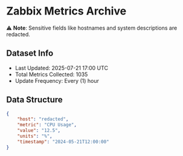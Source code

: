 # Zabbix Metrics Archive

⚠️ **Note**: Sensitive fields like hostnames and system descriptions are redacted.

## Dataset Info
- Last Updated: 2025-07-21 17:00 UTC
- Total Metrics Collected: 1035
- Update Frequency: Every (1) hour

## Data Structure
```json
{
    "host": "redacted",
    "metric": "CPU Usage",
    "value": "12.5",
    "units": "%",
    "timestamp": "2024-05-21T12:00:00"
}
```
